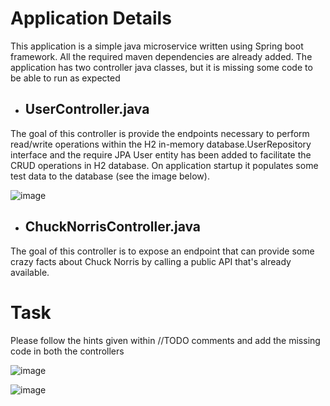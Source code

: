 # Application Details
This application is a simple java microservice written using Spring boot framework. All the required maven dependencies are already added.
The application has two controller java classes, but it is missing some code to be able to run as expected
* ## UserController.java
The goal of this controller is provide the endpoints necessary to perform read/write operations within the H2 in-memory database.UserRepository interface and the require JPA User entity has been added to facilitate the CRUD operations in H2 database. On application startup it populates some test data to the database (see the image below).

![image](https://user-images.githubusercontent.com/7077582/109755324-6e97d380-7bab-11eb-871f-4da39c03f085.png)

* ## ChuckNorrisController.java
The goal of this controller is to expose an endpoint that can provide some crazy facts about Chuck Norris by calling a public API that's already available.

# Task

Please follow the hints given within //TODO comments and add the missing code in both the controllers

![image](https://user-images.githubusercontent.com/7077582/109719873-e85d9c00-7b6e-11eb-8b54-cde294409176.png)

![image](https://user-images.githubusercontent.com/7077582/228735219-1923769e-471b-48aa-93f7-1e38b10ab900.png)


